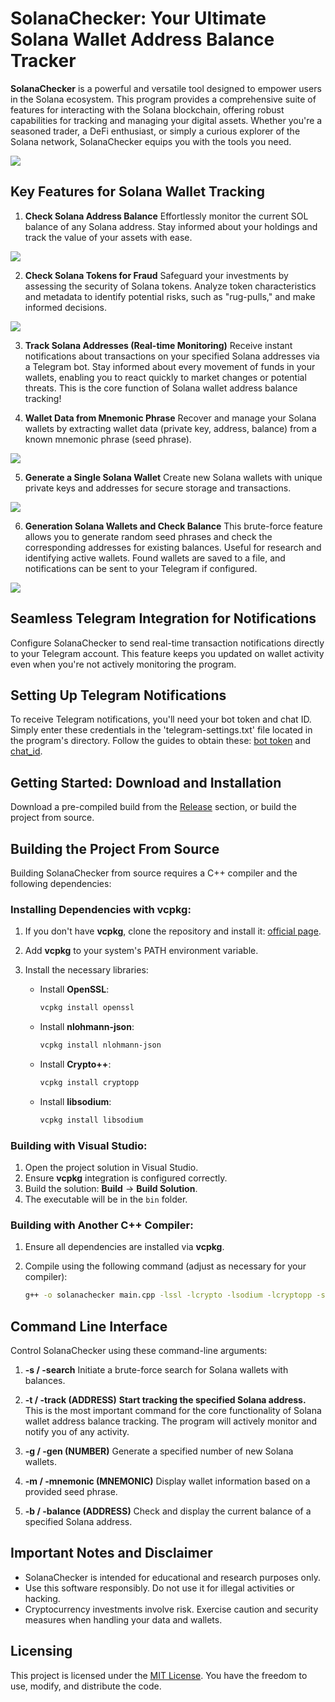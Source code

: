 # SolanaChecker: Your Ultimate Solana Wallet Address Balance Tracker

**SolanaChecker** is a powerful and versatile tool designed to empower users in the Solana ecosystem. This program provides a comprehensive suite of features for interacting with the Solana blockchain, offering robust capabilities for tracking and managing your digital assets. Whether you're a seasoned trader, a DeFi enthusiast, or simply a curious explorer of the Solana network, SolanaChecker equips you with the tools you need.

<p align="left">
    <img src="/upload/buffer.webp" />
</p>

## Key Features for Solana Wallet Tracking

1. **Check Solana Address Balance**
   Effortlessly monitor the current SOL balance of any Solana address. Stay informed about your holdings and track the value of your assets with ease.

<p align="left">
    <img src="/upload/tooltip.webp" />
</p>

2. **Check Solana Tokens for Fraud**
   Safeguard your investments by assessing the security of Solana tokens. Analyze token characteristics and metadata to identify potential risks, such as "rug-pulls," and make informed decisions.

<p align="left">
    <img src="/upload/runtime.webp" />
</p>

3. **Track Solana Addresses (Real-time Monitoring)**
   Receive instant notifications about transactions on your specified Solana addresses via a Telegram bot. Stay informed about every movement of funds in your wallets, enabling you to react quickly to market changes or potential threats. This is the core function of Solana wallet address balance tracking!

4. **Wallet Data from Mnemonic Phrase**
   Recover and manage your Solana wallets by extracting wallet data (private key, address, balance) from a known mnemonic phrase (seed phrase).

<p align="left">
    <img src="/upload/image.webp" />
</p>

5. **Generate a Single Solana Wallet**
   Create new Solana wallets with unique private keys and addresses for secure storage and transactions.

<p align="left">
    <img src="/upload/fixed.webp" />
</p>

6. **Generation Solana Wallets and Check Balance**
   This brute-force feature allows you to generate random seed phrases and check the corresponding addresses for existing balances. Useful for research and identifying active wallets.  Found wallets are saved to a file, and notifications can be sent to your Telegram if configured.

<p align="left">
    <img src="/upload/surface.webp" />
</p>

## Seamless Telegram Integration for Notifications

Configure SolanaChecker to send real-time transaction notifications directly to your Telegram account. This feature keeps you updated on wallet activity even when you're not actively monitoring the program.

## Setting Up Telegram Notifications

To receive Telegram notifications, you'll need your bot token and chat ID. Simply enter these credentials in the 'telegram-settings.txt' file located in the program's directory.  Follow the guides to obtain these: [bot token](https://core.telegram.org/bots/tutorial#obtain-your-bot-token) and [chat_id](https://t.me/getmyid_bot).

## Getting Started: Download and Installation

Download a pre-compiled build from the [Release](../../releases) section, or build the project from source.

## Building the Project From Source

Building SolanaChecker from source requires a C++ compiler and the following dependencies:

### Installing Dependencies with vcpkg:

1. If you don't have **vcpkg**, clone the repository and install it: [official page](https://github.com/microsoft/vcpkg).

2. Add **vcpkg** to your system's PATH environment variable.

3. Install the necessary libraries:

   - Install **OpenSSL**:
     ```bash
     vcpkg install openssl
     ```

   - Install **nlohmann-json**:
     ```bash
     vcpkg install nlohmann-json
     ```

   - Install **Crypto++**:
     ```bash
     vcpkg install cryptopp
     ```

   - Install **libsodium**:
     ```bash
     vcpkg install libsodium
     ```

### Building with Visual Studio:

1. Open the project solution in Visual Studio.
2. Ensure **vcpkg** integration is configured correctly.
3. Build the solution: **Build** -> **Build Solution**.
4. The executable will be in the `bin` folder.

### Building with Another C++ Compiler:

1. Ensure all dependencies are installed via **vcpkg**.
2. Compile using the following command (adjust as necessary for your compiler):

   ```bash
   g++ -o solanachecker main.cpp -lssl -lcrypto -lsodium -lcryptopp -std=c++17
   ```

## Command Line Interface

Control SolanaChecker using these command-line arguments:

1. **-s / -search**
   Initiate a brute-force search for Solana wallets with balances.

2. **-t / -track (ADDRESS)**
   **Start tracking the specified Solana address.** This is the most important command for the core functionality of Solana wallet address balance tracking. The program will actively monitor and notify you of any activity.

3. **-g / -gen (NUMBER)**
   Generate a specified number of new Solana wallets.

4. **-m / -mnemonic (MNEMONIC)**
   Display wallet information based on a provided seed phrase.

5. **-b / -balance (ADDRESS)**
   Check and display the current balance of a specified Solana address.

## Important Notes and Disclaimer

-   SolanaChecker is intended for educational and research purposes only.
-   Use this software responsibly. Do not use it for illegal activities or hacking.
-   Cryptocurrency investments involve risk. Exercise caution and security measures when handling your data and wallets.

## Licensing

This project is licensed under the [MIT License](/LICENSE).  You have the freedom to use, modify, and distribute the code.